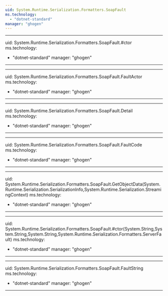 ```yaml
---
uid: System.Runtime.Serialization.Formatters.SoapFault
ms.technology: 
  - "dotnet-standard"
manager: "ghogen"
---
```


---
uid: System.Runtime.Serialization.Formatters.SoapFault.#ctor
ms.technology: 
  - "dotnet-standard"
manager: "ghogen"
---

---
uid: System.Runtime.Serialization.Formatters.SoapFault.FaultActor
ms.technology: 
  - "dotnet-standard"
manager: "ghogen"
---

---
uid: System.Runtime.Serialization.Formatters.SoapFault.Detail
ms.technology: 
  - "dotnet-standard"
manager: "ghogen"
---

---
uid: System.Runtime.Serialization.Formatters.SoapFault.FaultCode
ms.technology: 
  - "dotnet-standard"
manager: "ghogen"
---

---
uid: System.Runtime.Serialization.Formatters.SoapFault.GetObjectData(System.Runtime.Serialization.SerializationInfo,System.Runtime.Serialization.StreamingContext)
ms.technology: 
  - "dotnet-standard"
manager: "ghogen"
---

---
uid: System.Runtime.Serialization.Formatters.SoapFault.#ctor(System.String,System.String,System.String,System.Runtime.Serialization.Formatters.ServerFault)
ms.technology: 
  - "dotnet-standard"
manager: "ghogen"
---

---
uid: System.Runtime.Serialization.Formatters.SoapFault.FaultString
ms.technology: 
  - "dotnet-standard"
manager: "ghogen"
---
